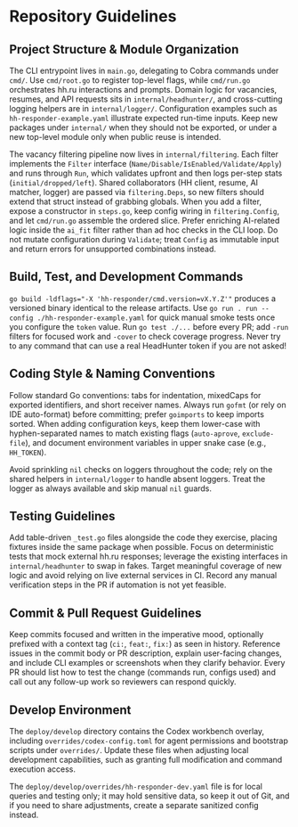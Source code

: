 # Repository Guidelines

## Project Structure & Module Organization
The CLI entrypoint lives in `main.go`, delegating to Cobra commands under `cmd/`. Use `cmd/root.go` to register top-level flags, while `cmd/run.go` orchestrates hh.ru interactions and prompts. Domain logic for vacancies, resumes, and API requests sits in `internal/headhunter/`, and cross-cutting logging helpers are in `internal/logger/`. Configuration examples such as `hh-responder-example.yaml` illustrate expected run-time inputs. Keep new packages under `internal/` when they should not be exported, or under a new top-level module only when public reuse is intended.

The vacancy filtering pipeline now lives in `internal/filtering`. Each filter implements the `Filter` interface (`Name/Disable/IsEnabled/Validate/Apply`) and runs through `Run`, which validates upfront and then logs per-step stats (`initial/dropped/left`). Shared collaborators (HH client, resume, AI matcher, logger) are passed via `filtering.Deps`, so new filters should extend that struct instead of grabbing globals. When you add a filter, expose a constructor in `steps.go`, keep config wiring in `filtering.Config`, and let `cmd/run.go` assemble the ordered slice. Prefer enriching AI-related logic inside the `ai_fit` filter rather than ad hoc checks in the CLI loop.
Do not mutate configuration during `Validate`; treat `Config` as immutable input and return errors for unsupported combinations instead.

## Build, Test, and Development Commands
`go build -ldflags="-X 'hh-responder/cmd.version=vX.Y.Z'"` produces a versioned binary identical to the release artifacts. Use `go run . run --config ./hh-responder-example.yaml` for quick manual smoke tests once you configure the `token` value. Run `go test ./...` before every PR; add `-run` filters for focused work and `-cover` to check coverage progress. Never try to any command that can use a real HeadHunter token if you are not asked!

## Coding Style & Naming Conventions
Follow standard Go conventions: tabs for indentation, mixedCaps for exported identifiers, and short receiver names. Always run `gofmt` (or rely on IDE auto-format) before committing; prefer `goimports` to keep imports sorted. When adding configuration keys, keep them lower-case with hyphen-separated names to match existing flags (`auto-aprove`, `exclude-file`), and document environment variables in upper snake case (e.g., `HH_TOKEN`).

Avoid sprinkling `nil` checks on loggers throughout the code; rely on the shared helpers in `internal/logger` to handle absent loggers. Treat the logger as always available and skip manual `nil` guards.

## Testing Guidelines
Add table-driven `_test.go` files alongside the code they exercise, placing fixtures inside the same package when possible. Focus on deterministic tests that mock external hh.ru responses; leverage the existing interfaces in `internal/headhunter` to swap in fakes. Target meaningful coverage of new logic and avoid relying on live external services in CI. Record any manual verification steps in the PR if automation is not yet feasible.

## Commit & Pull Request Guidelines
Keep commits focused and written in the imperative mood, optionally prefixed with a context tag (`ci:`, `feat:`, `fix:`) as seen in history. Reference issues in the commit body or PR description, explain user-facing changes, and include CLI examples or screenshots when they clarify behavior. Every PR should list how to test the change (commands run, configs used) and call out any follow-up work so reviewers can respond quickly.

## Develop Environment
The `deploy/develop` directory contains the Codex workbench overlay, including `overrides/codex-config.toml` for agent permissions and bootstrap scripts under `overrides/`. Update these files when adjusting local development capabilities, such as granting full modification and command execution access.

The `deploy/develop/overrides/hh-responder-dev.yaml` file is for local queries and testing only; it may hold sensitive data, so keep it out of Git, and if you need to share adjustments, create a separate sanitized config instead.
